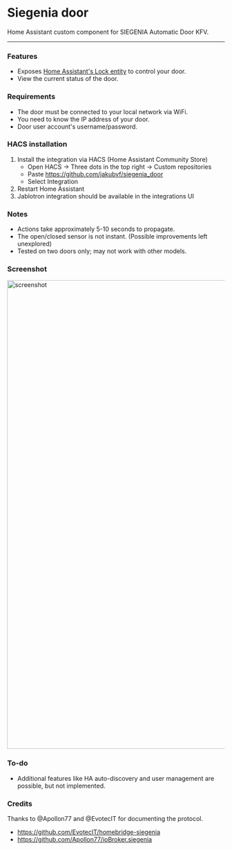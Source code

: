 # Siegenia door

Home Assistant custom component for SIEGENIA Automatic Door KFV.

---

### Features

* Exposes [Home Assistant's Lock entity](https://www.home-assistant.io/integrations/lock/) to control your door.
* View the current status of the door.

### Requirements

* The door must be connected to your local network via WiFi.
* You need to know the IP address of your door.
* Door user account's username/password.

### HACS installation
1. Install the integration via HACS (Home Assistant Community Store)
   * Open HACS -> Three dots in the top right -> Custom repositories
   * Paste https://github.com/jakubvf/siegenia_door
   * Select Integration
2. Restart Home Assistant
3. Jablotron integration should be available in the integrations UI


### Notes

* Actions take approximately 5-10 seconds to propagate.
* The open/closed sensor is not instant. (Possible improvements left unexplored)
* Tested on two doors only; may not work with other models.


### Screenshot
<img width="1084" alt="screenshot" src="https://github.com/user-attachments/assets/52bdf81d-e47c-404f-b5c5-eb9d3f1f48c7">

### To-do

* Additional features like HA auto-discovery and user management are possible, but not implemented.

### Credits
Thanks to @Apollon77 and @EvotecIT for documenting the protocol.
 * https://github.com/EvotecIT/homebridge-siegenia
 * https://github.com/Apollon77/ioBroker.siegenia
